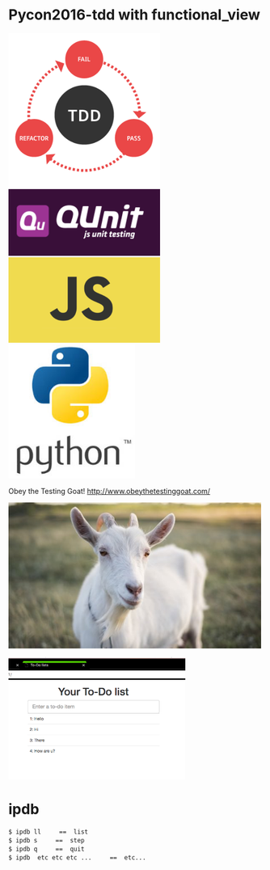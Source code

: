 # Pycon2016-tdd with functional_view



<p align="left">
  <img src="./img/tdd.png" width="300"/>
  <img src="./img/qunit.png" width="300"/>
  <img src="./img/js.png" width="300"/>
  <img src="./img/python.png" width="250"/>
</p>



Obey the Testing Goat!
http://www.obeythetestinggoat.com/

<p align="left">
  <img src="./img/testing_goat.jpg" width="500"/>
  </p>

<p align="left">
  <img src="./img/demo.png" width="350"/>
  </p>



# ipdb

```sh
$ ipdb ll     ==  list
$ ipdb s     ==  step 
$ ipdb q     ==  quit 
$ ipdb  etc etc etc ...     ==  etc... 
```

